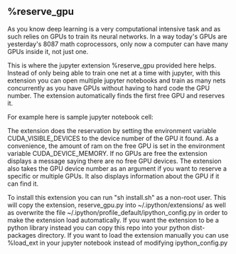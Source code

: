 ## %reserve\_gpu

As you know deep learning is a very computational intensive task and as such
relies on GPUs to train its neural networks.  In a way today's GPUs
are yesterday's 8087 math coprocessors, only now a computer can have
many GPUs inside it, not just one.

This is where the jupyter extension %reserve\_gpu provided here helps.
Instead of only being able to train one net at a time with jupyter,
with this extension you can open multiple jupyter notebooks and train as
many nets concurrently as you have GPUs without having to hard code the GPU
number.  The extension automatically finds the first free GPU and reserves it.

For example here is sample jupyter notebook cell:


The extension does the reservation by setting the environment variable
CUDA\_VISIBLE\_DEVICES to the device number of the GPU it found.  As a convenience,
the amount of ram on the free GPU is set in the environment variable CUDA\_DEVICE\_MEMORY.
If no GPUs are free the extension displays a message saying there are no free GPU devices.
The extension also takes the GPU device number as an argument if you want to reserve
a specific or multiple GPUs.  It also displays information about the GPU if it can find it.

To install this extension you can run "sh install.sh" as a non-root user.
This will copy the extension, reserve\_gpu.py into ~/.ipython/extensions/
as well as overwrite the file ~/.ipython/profile\_default/ipython\_config.py
in order to make the extension load automatically.  If you want the extension to be
a python library instead you can copy this repo into your python dist-packages
directory.  If you want to load the extension manually you can use %load\_ext in
your jupyter notebook instead of modifying ipython\_config.py


